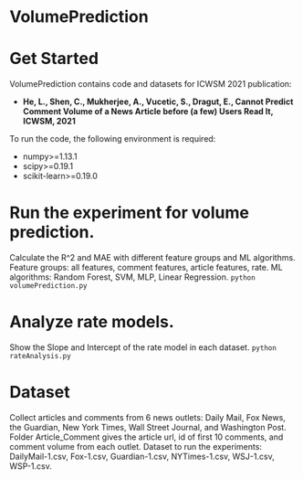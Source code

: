 # VolumePrediction
# Get Started

VolumePrediction contains code and datasets for ICWSM 2021 publication:

* **He, L., Shen, C., Mukherjee, A., Vucetic, S., Dragut, E., Cannot Predict Comment Volume of a News Article before (a few) Users Read It, ICWSM, 2021**

To run the code, the following environment is required:
* numpy>=1.13.1
* scipy>=0.19.1
* scikit-learn>=0.19.0

# Run the experiment for volume prediction. 
Calculate the R^2 and MAE with different feature groups and ML algorithms.
Feature groups: all features, comment features, article features, rate.
ML algorithms: Random Forest, SVM, MLP, Linear Regression.
``
python volumePrediction.py
``

# Analyze rate models.
Show the Slope and Intercept of the rate model in each dataset.
``
python rateAnalysis.py
``

# Dataset
Collect articles and comments from 6 news outlets: Daily Mail, Fox News, the Guardian, New York Times, Wall Street Journal, and Washington Post.
Folder Article_Comment gives the article url, id of first 10 comments, and comment volume from each outlet.
Dataset to run the experiments: DailyMail-1.csv, Fox-1.csv, Guardian-1.csv, NYTimes-1.csv, WSJ-1.csv, WSP-1.csv.